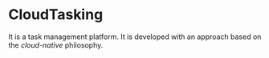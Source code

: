 # CloudTasking

It is a task management platform.
It is developed with an approach based on the *cloud-native* philosophy.